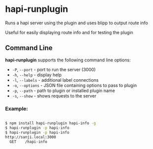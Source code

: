 # hapi-runplugin
Runs a hapi server using the plugin and uses blipp to output route info

Useful for easily displaying route info and for testing the plugin

## Command Line

**hapi-runplugin** supports the following command line options:
- `-P`, `--port` - port to run the server (3000)
- `-h`, `--help` - display help
- `-l`, `--labels` - additional label connections
- `-o`, `--options` - JSON file containing options to pass to plugin
- `-p`, `--path` - path to plugin or installed plugin name
- `-s`, `--show` - shows requests to the server


### Example:

``` bash

$ npm install hapi-runplugin hapi-info -g
$ hapi-runplugin -p hapi-info
$ hapi-runplugin -p hapi-info
http://sanji.local:3000
  GET    /hapi-info

```

